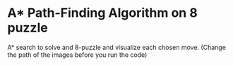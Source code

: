# A* Path-Finding Algorithm on 8 puzzle
A* search to solve and 8-puzzle and visualize each chosen move. 
(Change the path of the images before you run the code)
